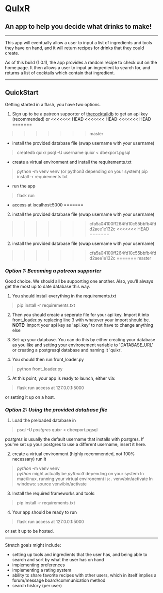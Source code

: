 # QuIxR
## An app to help you decide what drinks to make!
---

This app will eventually allow a user to input a list of ingredients and tools they have on hand,
and it will return recipes for drinks that they could create.

As of this build (1.0.1), the app provides a random recipe to check out on the home page.
It then allows a user to input an ingredient to search for, and returns a list of cocktails 
which contain that ingredient.

---


## QuickStart
Getting started in a flash, you have two options.
1. Sign up to be a patreon supporter of [thecocktaildb](https://www.thecocktaildb.com/) to get an api key (recommended) 
or 
<<<<<<< HEAD
<<<<<<< HEAD
<<<<<<< HEAD
=======
>>>>>>> master
- install the provided database file (swap username with your username)
 > createdb quixr
 > psql -U username quixr < dbexport.pgsql 
- create a virtual environment and install the requirements.txt
 > python -m venv venv  (or python3 depending on your system)
 > pip install -r requirements.txt
- run the app
 > flask run
- access at localhost:5000
=======
2. install the provided database file (swap username with your username)
>>>>>>> cfa5a04100ff264fd10c55bbfb4fdd2aee1e132c
<<<<<<< HEAD
=======
2. install the provided database file (swap username with your username)
>>>>>>> cfa5a04100ff264fd10c55bbfb4fdd2aee1e132c
=======
>>>>>>> master

### *Option 1: Becoming a patreon supporter*
Good choice. We should all be supporting one another. Also, you'll always get the most up
to date database this way.

1. You should install everything in the requirements.txt
>pip install -r requirements.txt

2. Then you should create a seperate file for your api key. Import it into front_loader.py
replacing line 3 with whatever your import should be. 
**NOTE:** import your api key as 'api_key' to not have to change anything else

3. Set-up your database. You can do this by either creating your database as you like
and setting your environement variable to 'DATABASE_URL' or creating a postgresql
database and naming it 'quixr'.


4. You should then run front_loader.py
> python front_loader.py


5. At this point, your app is ready to launch, either via:
> flask run
access at 127.0.0.1:5000
 
or setting it up on a host.


### *Option 2: Using the provided database file*
1. Load the preloaded database in
 > psql -U *postgres* quixr < dbexport.pgsql 

*postgres* is usually the default username that installs with postgres. If you've set up your postgres to use a different username, insert it here.

2. create a virtual environment (highly recommended, not 100% necessary) run it
 > *python* -m venv venv  
 *python* might actually be *python3* depending on your system
 In mac/linux, running your virtual environemnt is:
 > . venv/bin/activate
 In windows:
 > source venv/bin/activate
 
3. Install the required frameworks and tools:
 > pip install -r requirements.txt

4. Your app should be ready to run
 > flask run
 access at 127.0.0.1:5000
 
 or set it up to be hosted.


---


Stretch goals might include:
- setting up tools and ingredients that the user has, and being able to search and sort by what the user has on hand
- implementing preferences
- implementing a rating system
- ability to share favorite recipes with other users, which in itself implies a forum/message board/communication method
- search history (per user)



